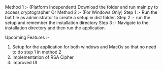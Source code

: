 Method 1 :- (Platform Independent)
Download the folder and run main.py to access cryptographer
Or 
Method 2 :- (For Windows Only)
Step 1 :- Run the bat file as administrator to create a setup in dist folder.
Step 2 :- run the setup and remember the installation directory
Step 3 :- Navigate to the installation directory and then run the application.

Upcoming Features :- 
1. Setup for the application for both windows and MacOs so that no need to do step 1 in method 2
2. Implementation of RSA Cipher
3. Improved UI
